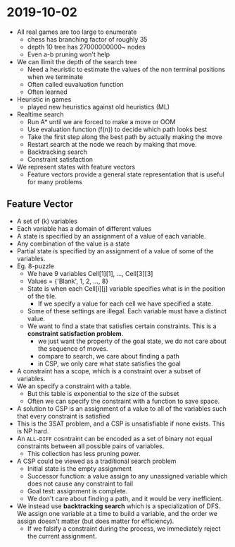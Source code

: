 # 2019-10-02

* All real games are too large to enumerate
  * chess has branching factor of roughly 35
  * depth 10 tree has 27000000000~ nodes
  * Even a-b pruning won't help
* We can llimit the depth of the search tree
  * Need a heuristic to estimate the values of the non terminal positions when we terminate
  * Often called euvaluation function
  * Often learned
* Heuristic in games
  * played new heuristics against old heuristics (ML)
* Realtime search
  * Run A* until we are forced to make a move or OOM
  * Use evaluation function \(f(n)\) to decide which path looks best
  * Take the first step along the best path by actually making the move
  * Restart search at the node we reach by making that move.
  * Backtracking search
  * Constraint satisfaction
* We represent states with feature vectors
  * Feature vectors provide a general state representation that is useful for many problems
## Feature Vector
  * A set of \(k\) variables
  * Each variable has a domain of different values
  * A state is specified by an assignment of a value of each variable.
  * Any combination of the value is a state
  * Partial state is specified by an assignment of a value of some of the variables.
  * Eg. 8-puzzle
    * We have 9 variables Cell[1][1], ..., Cell[3][3]
    * Values = {'Blank', 1, 2, ..., 8}
    * State is when each Cell[i][j] variable specifies what is in the position of the tile.
      * If we specify a value for each cell we have specified a state.
    * Some of these settings are illegal. Each variable must have a distinct value.
    * We want to find a state that satisfies certain constraints. This is a **constraint satisfaction problem**.
      * we just want the property of the goal state, we do not care about the sequence of moves.
      * compare to search, we care about finding a path
      * in CSP, we only care what state satisfies the goal
  * A constraint has a scope, which is a constraint over a subset of variables.
  * We an specify a constraint with a table.
    * But this table is exponential to the size of the subset
    * Often we can specify the constraint with a function to save space.
  * A solution to CSP is an assignment of a value to all of the variables such that every constraint is satisfied
  * This is the 3SAT problem, and a CSP is unsatisfiable if none exists. This is NP hard. 
  * An `ALL-DIFF` cosntraint can be encoded as a set of binary not equal constraints between all possible pairs of variables.
    * This collection has less pruning power.
  * A CSP could be viewed as a traditional search problem
    * Initial state is the empty assignment
    * Successor function: a value assign to any unassigned variable which does not cause any constraint to fail
    * Goal test: assignment is complete.
    * We don't care about finding a path, and it would be very inefficient.
  * We instead use **backtracking search** which is a specialization of DFS. We assign one variable at a time to build a variable, and the order we assign doesn't matter (but does matter for efficiency). 
    * If we falsify a constraint during the process, we immediately reject the current assignment.